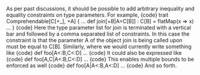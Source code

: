 As per past discussions, it should be possible to add arbitrary inequality and equality constraints on type parameters.  For example,
{code}
  trait Comprehendable[C[+_], +A] {
    ...
    def join[+B|A=C[B]] : C[B] = flatMap(x => x)
    ...
  }
{code}
Here the type parameter list for join is terminated with a vertical bar and followed by a comma separated list of constraints.  In this case the constraint is that the parameter A of the object join is being called upon must be equal to C[B]. Similarly,
where we would currently write something like
{code}
  def foo[A<:B,C<:D] ...
{code}
It could also be expressed like 
{code}
  def foo[A,C|A<:B,C<:D] ...
{code}
This enables multiple bounds to be enforced as well
{code}
  def foo[A|A<:B,A<:D] ...
{code}
And so forth.




